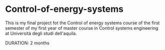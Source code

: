 # Control-of-energy-systems
This is my final project fot the Control of energy systems course of the first semester of my first year of master course in Control systems engineering at Università degli studi dell'aquila. 

DURATION: 2 months

